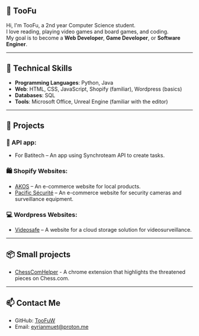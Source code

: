 ## 👋 TooFu

Hi, I'm TooFu, a 2nd year Computer Science student.  
I love reading, playing video games and board games, and coding.  
My goal is to become a **Web Developer**, **Game Developer**, or **Software Enginer**.

---

## 🔧 Technical Skills

- **Programming Languages**: Python, Java
- **Web**: HTML, CSS, JavaScript, Shopify (familiar), Wordpress (basics)
- **Databases**: SQL
- **Tools**: Microsoft Office, Unreal Engine (familiar with the editor)

---

## 🚀 Projects

### 💾 API app:
- For Batitech – An app using Synchroteam API to create tasks.

### 🛍️ Shopify Websites:
- [AKOS](https://akos.nc/) – An e-commerce website for local products.
- [Pacific Sécurité](https://pacificsecurite.nc/) – An e-commerce website for security cameras and surveillance equipment.

### 💻 Wordpress Websites:
- [Videosafe](https://videosafe.pacificsecurite.nc/) – A website for a cloud storage solution for videosurveillance.

---

## 📦 Small projects

- [ChessComHelper](https://github.com/TooFuW/ChromeExtension_ChessComHelper/) - A chrome extension that highlights the threatened pieces on Chess.com.

---

## 📫 Contact Me

- GitHub: [TooFuW](https://github.com/TooFuW)
- Email: [eyrianmuet@proton.me](mailto:eyrianmuet@proton.me)
<!--- - Portfolio: [Coming Soon](https://example.com) --->
